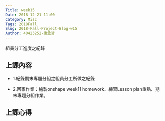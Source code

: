 ```yaml
---
Title: week15
Date: 2018-12-21 11:00
Category: Misc
Tags: 2018Fall
Slug: 2018-Fall-Project-Blog-w15
Author: 40423252-謝孟哲
---
```


組員分工進度之紀錄

<!-- PELICAN_END_SUMMARY -->

上課內容
----
* 1.紀錄期末專題分組之組員分工所做之紀錄

* 2.回家作業：繪製onshape week11 homework、練習Lesson plan重點、期末專題分組作業。


上課心得
----
